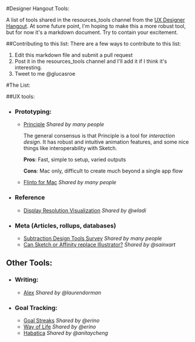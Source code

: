 #Designer Hangout Tools:

A list of tools shared in the resources_tools channel from the [UX Designer Hangout](http://www.designerhangout.co/). At some future point, I'm hoping to make this a more robust tool, but for now it's a markdown document. Try to contain your excitement.

##Contributing to this list:
There are a few ways to contribute to this list:

1. Edit this markdown file and submit a pull request
2. Post it in the resources_tools channel and I'll add it if I think it's interesting.
3. Tweet to me @glucasroe

#The List:

##UX tools:
* ### Prototyping:
  * [Principle](http://principleformac.com/) *Shared by many people*
    
    The general consensus is that Principle is a tool for *interaction design*. It has robust and intuitive animation features, and some nice things like interoperability with Sketch.
    
    **Pros**: Fast, simple to setup, varied outputs
    
    **Cons**: Mac only, difficult to create much beyond a single app flow 
  
  * [Flinto for Mac](https://www.flinto.com/mac) *Shared by many people*

* ### Reference
  * [Display Resolution Visualization](https://david-smith.org/displays/) *Shared by @wladi*

* ### Meta (Articles, rollups, databases)
  * [Subtraction Design Tools Survey](http://tools.subtraction.com/) *Shared by many people*
  * [Can Sketch or Affinity replace Illustrator?](http://blog.iconfinder.com/can-sketch-or-affinity-designer-replace-adobe-illustrator/) *Shared by @sainxart*

## Other Tools:

* ### Writing:

  * [Alex](http://alexjs.com/) *Shared by @laurendorman*

* ### Goal Tracking:

  * [Goal Streaks](http://www.goalstreaks.com/) *Shared by @erino*
  * [Way of Life](http://wayoflifeapp.com/) *Shared by @erino*
  * [Habatica](https://habitica.com) *Shared by @anitaycheng*